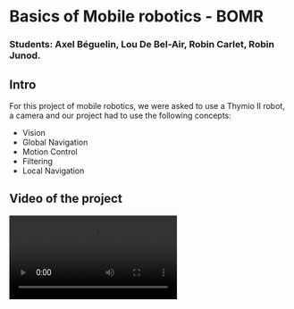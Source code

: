 # Basics of Mobile robotics - BOMR
### Students: Axel Béguelin, Lou De Bel-Air, Robin Carlet, Robin Junod.
## Intro
For this project of mobile robotics, we were asked to use a Thymio II robot, a camera and our project had to use the following concepts:

- Vision
- Global Navigation
- Motion Control
- Filtering
- Local Navigation

## Video of the project
![ThymioFast](Video/Thymio_ext.mp4)
